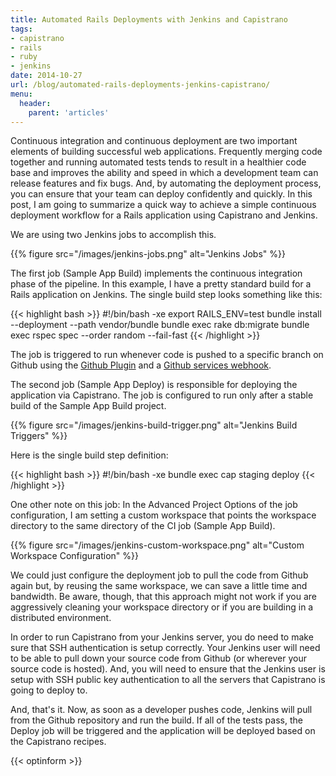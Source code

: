 ```yaml
---
title: Automated Rails Deployments with Jenkins and Capistrano
tags:
- capistrano
- rails
- ruby
- jenkins
date: 2014-10-27
url: /blog/automated-rails-deployments-jenkins-capistrano/
menu:
  header:
    parent: 'articles'
---
```


Continuous integration and continuous deployment are two important elements of building successful web applications. Frequently merging code together and running automated tests tends to result in a healthier code base and improves the ability and speed in which a development team can release features and fix bugs. And, by automating the deployment process, you can ensure that your team can deploy confidently and quickly. In this post, I am going to summarize a quick way to achieve a simple continuous deployment workflow for a Rails application using Capistrano and Jenkins.

<!--more-->

We are using two Jenkins jobs to accomplish this.

{{% figure src="/images/jenkins-jobs.png" alt="Jenkins Jobs" %}}

The first job (Sample App Build) implements the continuous integration phase of the pipeline. In this example, I have a pretty standard build for a Rails application on Jenkins. The single build step looks something like this:

{{< highlight bash >}}
#!/bin/bash -xe
export RAILS_ENV=test
bundle install --deployment --path vendor/bundle
bundle exec rake db:migrate
bundle exec rspec spec --order random --fail-fast
{{< /highlight >}}

The job is triggered to run whenever code is pushed to a specific branch on Github using the [Github Plugin](https://wiki.jenkins-ci.org/display/JENKINS/GitHub+Plugin) and a [Github services webhook](https://developer.github.com/webhooks/#services).

The second job (Sample App Deploy) is responsible for deploying the application via Capistrano. The job is configured to run only after a stable build of the Sample App Build project.

{{% figure src="/images/jenkins-build-trigger.png" alt="Jenkins Build Triggers" %}}

Here is the single build step definition:

{{< highlight bash >}}
#!/bin/bash -xe
bundle exec cap staging deploy
{{< /highlight >}}

One other note on this job: In the Advanced Project Options of the job configuration, I am setting a custom workspace that points the workspace directory to the same directory of the CI job (Sample App Build).

{{% figure src="/images/jenkins-custom-workspace.png" alt="Custom Workspace Configuration" %}}

We could just configure the deployment job to pull the code from Github again but, by reusing the same workspace, we can save a little time and bandwidth. Be aware, though, that this approach might not work if you are aggressively cleaning your workspace directory or if you are building in a distributed environment.

In order to run Capistrano from your Jenkins server, you do need to make sure that SSH authentication is setup correctly. Your Jenkins user will need to be able to pull down your source code from Github (or wherever your source code is hosted). And, you will need to ensure that the Jenkins user is setup with SSH public key authentication to all the servers that Capistrano is going to deploy to.

And, that's it. Now, as soon as a developer pushes code, Jenkins will pull from the Github repository and run the build. If all of the tests pass, the Deploy job will be triggered and the application will be deployed based on the Capistrano recipes.

{{< optinform >}}
